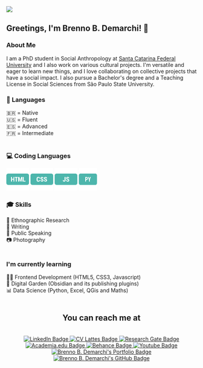 <img align="center" src="#" width="300"/> <!-- GIPHY -->
## Greetings, I'm Brenno B. Demarchi! 👋
### About Me
 I am a PhD student in Social Anthropology at <a rel="" href="https://ppgas.posgrad.ufsc.br/" target="_blank">Santa Catarina Federal University</a> and I also work on various cultural projects. I'm versatile and eager to learn new things, and I love collaborating on collective projects that have a social impact. I also pursue a Bachelor's degree and a Teaching License in Social Sciences from São Paulo State University.
 <br/>
 ### 💬 Languages
🇧🇷 = Native<br/>
🇺🇸 = Fluent<br/>
🇪🇸 = Advanced<br/>
🇫🇷 = Intermediate<br/>
<br/>
### 💻 Coding Languages
<a href="https://developer.mozilla.org/pt-BR/docs/Web/HTML" target="_blank"><img width="60" height="60" src="https://github.com/brennodemarchi/brennodemarchi/blob/main/assets/html-96.png" alt="html"/></a>
<a href="https://developer.mozilla.org/pt-BR/docs/Web/CSS" target="_blank"><img width="60" height="60" src="https://github.com/brennodemarchi/brennodemarchi/blob/main/assets/css-96.png" alt="css"/></a>
<a href="https://developer.mozilla.org/en-US/docs/Web/JavaScript" target="_blank"><img width="60" height="60" src="https://github.com/brennodemarchi/brennodemarchi/blob/main/assets/js-96.png" alt="js"/></a>
<a href="https://docs.python.org/3/" target="_blank"><img width="48" height="60" src="https://github.com/brennodemarchi/brennodemarchi/blob/main/assets/py-96.png" alt="py"/></a>
<br/>
### 🎓 Skills
🔎 Ethnographic Research<br/>
📃 Writing <br/>
🎤 Public Speaking<br/>
📷 Photography<br/>
<br/>
### I'm currently learning
👨‍💻 Frontend Development (HTML5, CSS3, Javascript)<br/>
🌱 Digital Garden (Obsidian and its publishing plugins)<br/>
📊 Data Science (Python, Excel, QGis and Maths)<br/>
<br/>
<div align="center">
<h2> You can reach me at </h2>
<br/>
<a href="https://www.linkedin.com/in/brennodemarchi/" target="_blank">
<img src="https://img.shields.io/badge/LinkedIn-blue?style=for-the-badge&logo=linkedin&logoColor=white" alt="LinkedIn Badge"/>
</a>
<!-- Lattes -->
<a href="http://lattes.cnpq.br/5599778124078031" target="_blank">
<img src="https://img.shields.io/badge/CV Lattes-white?style=for-the-badge&logo=lattes.png&logoColor=black" alt="CV Lattes Badge"/>
</a>
<!-- Research Gate -->
<a href="https://www.researchgate.net/profile/Brenno-Brandalise-Demarchi" target="_blank">
<img src="https://img.shields.io/badge/ResearchGate-white?style=for-the-badge&logo=researchgate&logoColor=black" alt="Research Gate Badge"/>
</a>
<!-- AcademiaEdu -->
<a href="https://ufsc.academia.edu/BrennoDemarchi" target="_blank">
<img src="https://img.shields.io/badge/Academia.Edu-white?style=for-the-badge&logo=academia&logoColor=black" alt="Academia.edu Badge"/>
</a>
<!-- Behance -->
<a href="https://www.behance.net/brennodemarchi" target="_blank">
<img src="https://img.shields.io/badge/Behance-black?style=for-the-badge&logo=behance&logoColor=white" alt="Behance Badge"/>
</a>
<!-- Youtube -->
<a href="https://www.youtube.com/@brennodemarchi" target="_blank">
<img src="https://img.shields.io/badge/Youtube-darkred?style=for-the-badge&logo=youtube&logoColor=white" alt="Youtube Badge"/>
</a>
<!-- Portfolio -->
<a href="http://brennodemarchi.art.br/projetos/" target="_blank">
<img src="https://img.shields.io/badge/Portfolio-purple?style=for-the-badge" alt="Brenno B. Demarchi's Portfolio Badge"/>
</a>
<!-- GitHub -->
<a href="https://github.com/brennodemarchi" target="_blank">
<img src="https://img.shields.io/badge/Github-darkblue?style=for-the-badge" alt="Brenno B. Demarchi's GitHub Badge"/>
</a>
</div>

